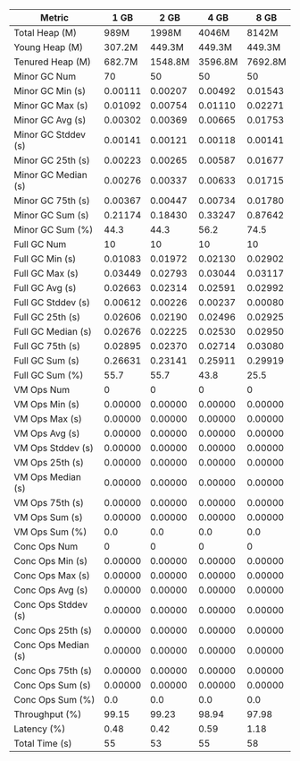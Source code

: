 | Metric | 1 GB | 2 GB | 4 GB | 8 GB |
|------|----|----|----|----|
| Total Heap (M) | 989M | 1998M | 4046M | 8142M |
| Young Heap (M) | 307.2M | 449.3M | 449.3M | 449.3M |
| Tenured Heap (M) | 682.7M | 1548.8M | 3596.8M | 7692.8M |
| Minor GC Num | 70 | 50 | 50 | 50 |
| Minor GC Min (s) | 0.00111 | 0.00207 | 0.00492 | 0.01543 |
| Minor GC Max (s) | 0.01092 | 0.00754 | 0.01110 | 0.02271 |
| Minor GC Avg (s) | 0.00302 | 0.00369 | 0.00665 | 0.01753 |
| Minor GC Stddev (s) | 0.00141 | 0.00121 | 0.00118 | 0.00141 |
| Minor GC 25th (s) | 0.00223 | 0.00265 | 0.00587 | 0.01677 |
| Minor GC Median (s) | 0.00276 | 0.00337 | 0.00633 | 0.01715 |
| Minor GC 75th (s) | 0.00367 | 0.00447 | 0.00734 | 0.01780 |
| Minor GC Sum (s) | 0.21174 | 0.18430 | 0.33247 | 0.87642 |
| Minor GC Sum (%) | 44.3 | 44.3 | 56.2 | 74.5 |
| Full GC Num | 10 | 10 | 10 | 10 |
| Full GC Min (s) | 0.01083 | 0.01972 | 0.02130 | 0.02902 |
| Full GC Max (s) | 0.03449 | 0.02793 | 0.03044 | 0.03117 |
| Full GC Avg (s) | 0.02663 | 0.02314 | 0.02591 | 0.02992 |
| Full GC Stddev (s) | 0.00612 | 0.00226 | 0.00237 | 0.00080 |
| Full GC 25th (s) | 0.02606 | 0.02190 | 0.02496 | 0.02925 |
| Full GC Median (s) | 0.02676 | 0.02225 | 0.02530 | 0.02950 |
| Full GC 75th (s) | 0.02895 | 0.02370 | 0.02714 | 0.03080 |
| Full GC Sum (s) | 0.26631 | 0.23141 | 0.25911 | 0.29919 |
| Full GC Sum (%) | 55.7 | 55.7 | 43.8 | 25.5 |
| VM Ops Num | 0 | 0 | 0 | 0 |
| VM Ops Min (s) | 0.00000 | 0.00000 | 0.00000 | 0.00000 |
| VM Ops Max (s) | 0.00000 | 0.00000 | 0.00000 | 0.00000 |
| VM Ops Avg (s) | 0.00000 | 0.00000 | 0.00000 | 0.00000 |
| VM Ops Stddev (s) | 0.00000 | 0.00000 | 0.00000 | 0.00000 |
| VM Ops 25th (s) | 0.00000 | 0.00000 | 0.00000 | 0.00000 |
| VM Ops Median (s) | 0.00000 | 0.00000 | 0.00000 | 0.00000 |
| VM Ops 75th (s) | 0.00000 | 0.00000 | 0.00000 | 0.00000 |
| VM Ops Sum (s) | 0.00000 | 0.00000 | 0.00000 | 0.00000 |
| VM Ops Sum (%) | 0.0 | 0.0 | 0.0 | 0.0 |
| Conc Ops Num | 0 | 0 | 0 | 0 |
| Conc Ops Min (s) | 0.00000 | 0.00000 | 0.00000 | 0.00000 |
| Conc Ops Max (s) | 0.00000 | 0.00000 | 0.00000 | 0.00000 |
| Conc Ops Avg (s) | 0.00000 | 0.00000 | 0.00000 | 0.00000 |
| Conc Ops Stddev (s) | 0.00000 | 0.00000 | 0.00000 | 0.00000 |
| Conc Ops 25th (s) | 0.00000 | 0.00000 | 0.00000 | 0.00000 |
| Conc Ops Median (s) | 0.00000 | 0.00000 | 0.00000 | 0.00000 |
| Conc Ops 75th (s) | 0.00000 | 0.00000 | 0.00000 | 0.00000 |
| Conc Ops Sum (s) | 0.00000 | 0.00000 | 0.00000 | 0.00000 |
| Conc Ops Sum (%) | 0.0 | 0.0 | 0.0 | 0.0 |
| Throughput (%) | 99.15 | 99.23 | 98.94 | 97.98 |
| Latency (%) | 0.48 | 0.42 | 0.59 | 1.18 |
| Total Time (s) | 55 | 53 | 55 | 58 |
